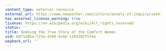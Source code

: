 ```yaml
---
content_type: external-resource
external_url: https://www.newyorker.com/culture/annals-of-inquiry/seeking-the-true-story-of-the-comfort-women-j-mark-ramseyer
has_external_license_warning: true
license: https://en.wikipedia.org/wiki/All_rights_reserved
status: ''
title: Seeking the True Story of the Comfort Women
uid: bd71a0ba-f23a-4340-9c6b-1183285f57ea
wayback_url: ''
---
```

